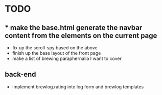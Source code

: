 # TODO

## * make the base.html generate the navbar content from the elements on the current page
* fix up the scroll-spy based on the above
* finish up the base layout of the front page
* make a list of brewing paraphernalia I want to cover

## back-end
* implement brewlog.rating into log form and brewlog templates
